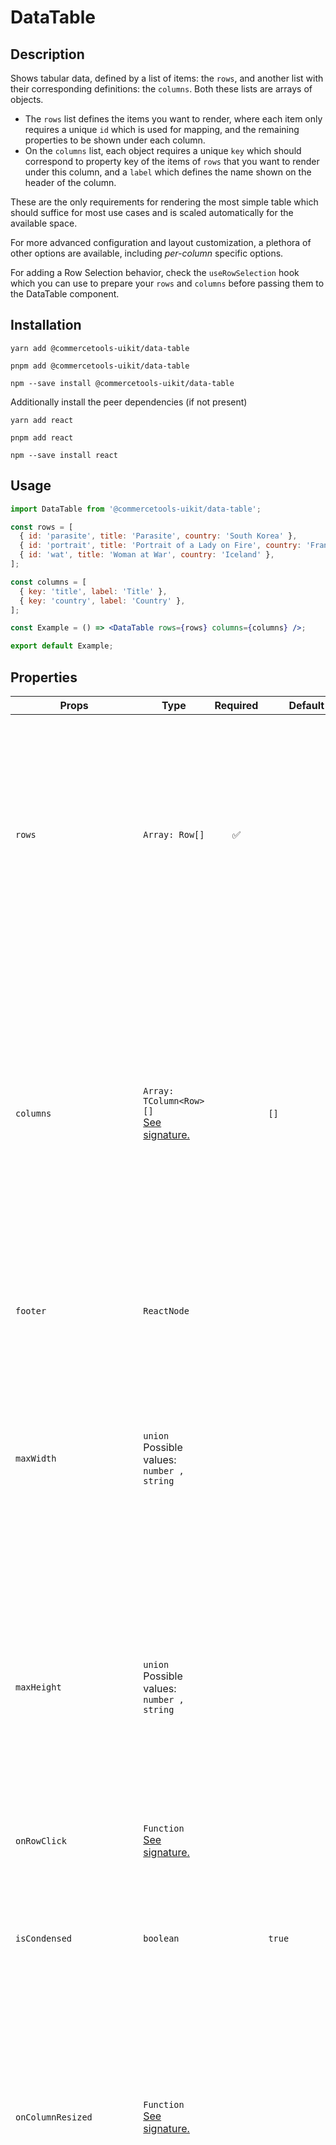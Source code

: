 <!-- THIS IS AN AUTOGENERATED FILE. DO NOT EDIT THIS FILE DIRECTLY. -->
<!-- This file is created by the `pnpm generate-readme` script. -->

# DataTable

## Description

Shows tabular data, defined by a list of items: the `rows`, and another list with their corresponding definitions: the `columns`. Both these lists are arrays of objects.

- The `rows` list defines the items you want to render, where each item only requires a unique `id` which is used for mapping, and the remaining properties to be shown under each column.
- On the `columns` list, each object requires a unique `key` which should correspond to property key of the items of `rows` that you want to render under this column, and a `label` which defines the name shown on the header of the column.

These are the only requirements for rendering the most simple table which should suffice for most use cases and is scaled automatically for the available space.

For more advanced configuration and layout customization, a plethora of other options are available, including <i>per-column</i> specific options.

For adding a Row Selection behavior, check the `useRowSelection` hook which you can use to prepare your `rows` and `columns` before passing them to the DataTable component.

## Installation

```
yarn add @commercetools-uikit/data-table
```

```
pnpm add @commercetools-uikit/data-table
```

```
npm --save install @commercetools-uikit/data-table
```

Additionally install the peer dependencies (if not present)

```
yarn add react
```

```
pnpm add react
```

```
npm --save install react
```

## Usage

```jsx
import DataTable from '@commercetools-uikit/data-table';

const rows = [
  { id: 'parasite', title: 'Parasite', country: 'South Korea' },
  { id: 'portrait', title: 'Portrait of a Lady on Fire', country: 'France' },
  { id: 'wat', title: 'Woman at War', country: 'Iceland' },
];

const columns = [
  { key: 'title', label: 'Title' },
  { key: 'country', label: 'Country' },
];

const Example = () => <DataTable rows={rows} columns={columns} />;

export default Example;
```

## Properties

| Props                     | Type                                                             | Required | Default                            | Description                                                                                                                                                                                                                                                                                                                                                                                                                                                                                                                                       |
| ------------------------- | ---------------------------------------------------------------- | :------: | ---------------------------------- | ------------------------------------------------------------------------------------------------------------------------------------------------------------------------------------------------------------------------------------------------------------------------------------------------------------------------------------------------------------------------------------------------------------------------------------------------------------------------------------------------------------------------------------------------- |
| `rows`                    | `Array: Row[]`                                                   |    ✅    |                                    | The list of data that needs to be rendered in the table. Each object in the list can&#xA;have any shape as long as it has a unique identifier.&#xA;The data is rendered by using the callback render function `itemRenderer`.                                                                                                                                                                                                                                                                                                                     |
| `columns`                 | `Array: TColumn<Row>[]`<br/>[See signature.](#signature-columns) |          | `[]`                               | Each object requires a unique `key` which should correspond to property key of&#xA;the items of `rows` that you want to render under this column, and a `label`&#xA;which defines the name shown on the header.&#xA;The list of columns to be rendered.&#xA;Each column can be customized (see properties below).                                                                                                                                                                                                                                 |
| `footer`                  | `ReactNode`                                                      |          |                                    | Element to render within the `tfoot` (footer) element of the table.                                                                                                                                                                                                                                                                                                                                                                                                                                                                               |
| `maxWidth`                | `union`<br/>Possible values:<br/>`number , string`               |          |                                    | The max width (a number of pixels or a css value string with units) for which the table&#xA;is allowed to grow. If unset, the table will grow horizontally to fill its parent.                                                                                                                                                                                                                                                                                                                                                                    |
| `maxHeight`               | `union`<br/>Possible values:<br/>`number , string`               |          |                                    | The max height (a number of pixels or a css value string with units) for which the table&#xA;is allowed to grow. If unset, the table will grow vertically to fill its parent and we are able to have a sticky header.                                                                                                                                                                                                                                                                                                                             |
| `onRowClick`              | `Function`<br/>[See signature.](#signature-onRowClick)           |          |                                    | A callback function, called when a user clicks on a row.                                                                                                                                                                                                                                                                                                                                                                                                                                                                                          |
| `isCondensed`             | `boolean`                                                        |          | `true`                             | Set this to `true` to reduce the paddings of all cells, allowing the table to display&#xA;more data in less space.                                                                                                                                                                                                                                                                                                                                                                                                                                |
| `onColumnResized`         | `Function`<br/>[See signature.](#signature-onColumnResized)      |          |                                    | A callback function, called when a column has been resized.&#xA;Use this callback to get the resized column widths and save them, to be able to restore the&#xA;value once the user comes back to the page.                                                                                                                                                                                                                                                                                                                                       |
| `disableSelfContainment`  | `boolean`                                                        |          | `false`                            | Set this to `true` to take control of the containment of the table and doing it on a parent element.&#xA;This means that the table will grow in size without adding scrollbars on itself,&#xA;both vertically and horizontally and, as a consequence, the `maxHeight` and `maxWidth` props are ignored.&#xA;If you need to enforce these constraints, you must also apply them on the parent element.&#xA;Additionally, the sticky behaviour of the header will get fixed relatively to the closest&#xA;parent element with `position: relative`. |
| `disableHeaderStickiness` | `boolean`                                                        |          |                                    | Set this to `true` to prevent the header from being sticky.&#xA;The header can be sticky only if the table does not have a `maxHeight` set.                                                                                                                                                                                                                                                                                                                                                                                                       |
| `itemRenderer`            | `Function`<br/>[See signature.](#signature-itemRenderer)         |          | `(row, column) => row[column.key]` | The default function used to render the content of each item in a cell.&#xA;In case a column has its own `renderItem` render function, it will take precedence over this function.                                                                                                                                                                                                                                                                                                                                                                |
| `wrapHeaderLabels`        | `boolean`                                                        |          | `true`                             | Set this to `false` to ensure that every column can render their label in one line.&#xA;By default the header cell grows in height in case the label does not fit in one line.                                                                                                                                                                                                                                                                                                                                                                    |
| `verticalCellAlignment`   | `union`<br/>Possible values:<br/>`'top' , 'center' , 'bottom'`   |          | `'top'`                            | The default cell vertical alignment of each row (not the table header).                                                                                                                                                                                                                                                                                                                                                                                                                                                                           |
| `horizontalCellAlignment` | `union`<br/>Possible values:<br/>`'left' , 'center' , 'right'`   |          | `'left'`                           | The default cell horizontal alignment.&#xA;In case a column has its own `align` property, it will take precedence over this value.                                                                                                                                                                                                                                                                                                                                                                                                                |
| `sortedBy`                | `string`                                                         |          |                                    | The key of the column for which the data is currently sorted by.                                                                                                                                                                                                                                                                                                                                                                                                                                                                                  |
| `onSortChange`            | `Function`<br/>[See signature.](#signature-onSortChange)         |          |                                    | A callback function, called when a sortable column's header is clicked.&#xA;It's required when the `isSortable` flag is set on at least one column.                                                                                                                                                                                                                                                                                                                                                                                               |
| `sortDirection`           | `union`<br/>Possible values:<br/>`'desc' , 'asc'`                |          |                                    | The sorting direction.                                                                                                                                                                                                                                                                                                                                                                                                                                                                                                                            |

## Signatures

### Signature `columns`

```ts
{
  /**
   * The unique key of the column that is used to identify your data type.
   * You can use this value to determine which value from a row item should be rendered.
   * <br>
   * For example, if the data is a list of users, where each user has a `firstName` property,
   * the column key should be `firstName`, which renders the correct value by default.
   * The key can also be some custom or computed value, in which case you need to provide
   * an explicit mapping of the value by implementing either the `itemRendered` function or
   * the column-specific `renderItem` function.
   */
  key: string;
  /**
   * The label of the column that will be shown on the column header.
   */
  label: ReactNode;
  /**
   * Sets a width for this column. Accepts the same values as the ones specified for
   * individual [grid-template-columns](https://developer.mozilla.org/en-US/docs/Web/CSS/grid-template-columns).
   * <br>
   * For example, using `minmax` pairs (e.g. `minmax(200px, 400px)`), a combinations of
   * fraction values (`1fr`/`2fr`/etc), or fixed values such as `200px`.
   * By default, the column grows according to the content and respecting the total table available width.
   */
  width?: string;
  /**
   * Use this to override the table's own `horizontalCellAlignment` prop for this specific column.
   */
  align?: 'left' | 'center' | 'right';
  /**
   * A callback function, called when the header cell is clicked.
   */
  onClick?: (event: MouseEventHandler) => void;
  /**
   * A callback function to render the content of cells under this column, overriding
   * the default `itemRenderer` prop of the table.
   */
  renderItem?: (row: Row, isRowCollapsed: boolean) => ReactNode;
  /**
   * Use this prop to place an `Icon` or `IconButton` on the left of the column label.
   * It is advised to place these types of components through this prop instead of `label`,
   * in order to properly position and align the elements.
   * This is particularly useful for medium-sized icons which require more vertical space than the typography.
   */
  headerIcon?: ReactNode;
  /**
   * Set this to `true` to allow text content of this cell to be truncated with an ellipsis,
   * instead of breaking into multiple lines.
   * <br>
   * NOTE: when using this option, it is recommended to specify a `width` for the column, because
   * if the table doesn't have enough space for all columns, it will start clipping the columns
   * with _truncated_ content, and if no `width` is set (or the value is set `auto` -- the default)
   * it can shrink until the column disappears completely.
   * By enforcing a minimum width for these columns, the table will respect them and grow horizontally,
   * adding scrollbars if needed.
   */
  isTruncated?: boolean;
  /**
   * Set this to `true` to show a sorting button, which calls `onSortChange` upon being clicked.
   * You should enable this flag for every column you want to be able to sort.
   * When at least one column is sortable, the table props `sortBy`, `sortDirection` and `onSortChange` should be provided.
   */
  isSortable?: boolean;
  /**
   * Set this to `true` to prevent this column from being manually resized by dragging
   * the edge of the header with a mouse.
   */
  disableResizing?: boolean;
  /**
   * Set this to `true` to prevent click event propagation for this cell.
   * You might want this if you need the column to have its own call-to-action or input while
   * the row also has a defined `onRowClick`.
   */
  shouldIgnoreRowClick?: boolean;
}
```

### Signature `onRowClick`

```ts
(row: Row, rowIndex: number, columnKey: string) => void
```

### Signature `onColumnResized`

```ts
(args: TColumn<Row>[]) => void
```

### Signature `itemRenderer`

```ts
(item: Row, column: TColumn<Row>, isRowCollapsed: boolean) => ReactNode;
```

### Signature `onSortChange`

```ts
(columnKey: string, sortDirection: 'asc' | 'desc') => void
```
